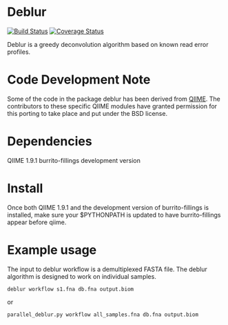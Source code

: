 Deblur
======

[![Build Status](https://travis-ci.org/biocore/deblur.png?branch=master)](https://travis-ci.org/biocore/deblur)
[![Coverage Status](https://coveralls.io/repos/biocore/deblur/badge.png?branch=master)](https://coveralls.io/r/biocore/deblur)

Deblur is a greedy deconvolution algorithm based on known read error profiles.

Code Development Note
=====================

Some of the code in the package deblur has been derived from [QIIME](http://qiime.org).
The contributors to these specific QIIME modules have granted permission
for this porting to take place and put under the BSD license.

Dependencies
============

QIIME 1.9.1
burrito-fillings development version

Install
=======

Once both QIIME 1.9.1 and the development version of burrito-fillings is installed,
make sure your $PYTHONPATH is updated to have burrito-fillings appear before
qiime.

Example usage
=============

The input to deblur workflow is a demultiplexed FASTA file. The deblur algorithm is
designed to work on individual samples.

```
deblur workflow s1.fna db.fna output.biom
```

or

```
parallel_deblur.py workflow all_samples.fna db.fna output.biom
```